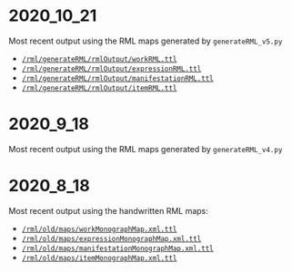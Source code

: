 # 2020_10_21
Most recent output using the RML maps generated by `generateRML_v5.py`
- [`/rml/generateRML/rmlOutput/workRML.ttl`](https://github.com/uwlib-cams/rml/blob/master/generateRML/rmlOutput/workRML.ttl)
- [`/rml/generateRML/rmlOutput/expressionRML.ttl`](https://github.com/uwlib-cams/rml/blob/master/generateRML/rmlOutput/expressionRML.ttl)
- [`/rml/generateRML/rmlOutput/manifestationRML.ttl`](https://github.com/uwlib-cams/rml/blob/master/generateRML/rmlOutput/manifestationRML.ttl)
- [`/rml/generateRML/rmlOutput/itemRML.ttl`](https://github.com/uwlib-cams/rml/blob/master/generateRML/rmlOutput/itemRML.ttl)

# 2020_9_18

 Most recent output using the RML maps generated by `generateRML_v4.py`

# 2020_8_18

Most recent output using the handwritten RML maps:
 - [`/rml/old/maps/workMonographMap.xml.ttl`](https://github.com/uwlib-cams/rml/blob/master/old/maps/workMonographMap.xml.ttl)
 - [`/rml/old/maps/expressionMonographMap.xml.ttl`](https://github.com/uwlib-cams/rml/blob/master/old/maps/expressionMonographMap.xml.ttl)
 - [`/rml/old/maps/manifestationMonographMap.xml.ttl`](https://github.com/uwlib-cams/rml/blob/master/old/maps/manifestationMonographMap.xml.ttl)
 - [`/rml/old/maps/itemMonographMap.xml.ttl`](https://github.com/uwlib-cams/rml/blob/master/old/maps/itemMonographMap.xml.ttl)

